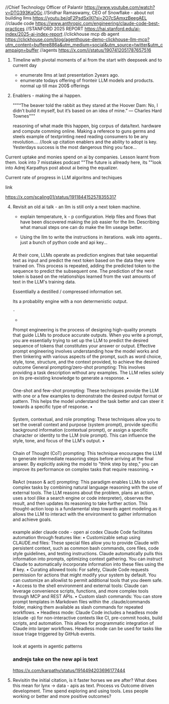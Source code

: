 //Chief Technology Officer of Palantir
https://www.youtube.com/watch?v=DTG393KqOGc 
//Sridhar Ramaswamy, CEO of Snowflake - about not building llms 
https://youtu.be/qF2PsdSxlXI?si=2O7cSAmxzBeegAEL
//claude code
https://www.anthropic.com/engineering/claude-code-best-practices
//STANFORD 2025 REPORT
https://hai.stanford.edu/ai-index/2025-ai-index-report
//clickhouse mcp db agent
https://clickhouse.com/blog/agenthouse-demo-clickhouse-llm-mcp?utm_content=buffere886a&utm_medium=social&utm_source=twitter&utm_campaign=buffer
//agents
https://x.com/i/status/1907412051787657516






1. Timeline with pivotal moments of ai from the start with deepseek and to current day
    - enumerate llms at last presentation 2years ago. 
    - enumerate todays offering of fronteir LLM models and products. normal up till max 200$ offerings
    


2. Enablers - making the ai happen.  

    """“The beaver told the rabbit as they stared at the Hoover Dam: No, I didn’t build it myself, but it’s based on an idea of mine.”
    — Charles Hard Townes"""  

    reasoning of what made this happen, big corpus of data/text. hardware and compute comming online. 
    Making a referece to guns germs and steels example of textprinting need reading consumers to be any revolution.... //look up citation
    enablers and the ability to adopt is key. Yesterdays success is the most dangerous thing you face...

  Current uptake and monies spend on ai by companies. Lesson learnt from them. 
    look into 7 misstakes podcast
    ""The future is allready here, its ""look into Adrej Karpathys post about ai being the equalizer. 

Current rate of progress in LLM algoritms and techiques


link 

https://x.com/scaling01/status/1911844152578355317 

4.  Revisit an old ai talk - an llm is still only a next token machine.

    - explain temperature, k - p configuration. Help files and flows that have been discovered making the job easier for the llm. Describing what manual steps one can do make the llm useage better. 

    - Using the llm to write the instructions in iterations. walk into agents.. just a bunch of python code and api key...


    ###
    At their core, LLMs operate as prediction engines that take sequential text as input and predict the next token based on the data they were trained on. This process is repeated, adding the predicted token to the sequence to predict the subsequent one. The prediction of the next token is based on the relationships learned from the vast amounts of text in the LLM's training data. 

    Essentlially a destilled / compressed information set.

    Its a probablity engine with a non determenistic output.

        - 

    -
    Prompt engineering is the process of designing high-quality prompts that guide LLMs to produce accurate outputs. When you write a prompt, you are essentially trying to set up the LLM to predict the desired sequence of tokens that constitutes your answer or output. Effective prompt engineering involves understanding how the model works and then tinkering with various aspects of the prompt, such as word choice, style, tone, structure, and the context provided, to achieve the desired outcome
    General prompting/zero-shot prompting: This involves providing a task description without any examples. The LLM relies solely on its pre-existing knowledge to generate a response.
    •
    ###
    One-shot and few-shot prompting: These techniques provide the LLM with one or a few examples to demonstrate the desired output format or pattern. This helps the model understand the task better and can steer it towards a specific type of response.
    •
    ###
    System, contextual, and role prompting: These techniques allow you to set the overall context and purpose (system prompt), provide specific background information (contextual prompt), or assign a specific character or identity to the LLM (role prompt). This can influence the style, tone, and focus of the LLM's output.
    •
    ###
    Chain of Thought (CoT) prompting: This technique encourages the LLM to generate intermediate reasoning steps before arriving at the final answer. By explicitly asking the model to "think step by step," you can improve its performance on complex tasks that require reasoning.
    •
    ###
    ReAct (reason & act) prompting: This paradigm enables LLMs to solve complex tasks by combining natural language reasoning with the use of external tools. The LLM reasons about the problem, plans an action, uses a tool (like a search engine or code interpreter), observes the result, and then updates its reasoning to take further action. This thought-action loop is a fundamental step towards agent modeling as it allows the LLM to interact with the environment to gather information and achieve goals.

    ###
    example aider claude code - open ai codex
    Claude Code facilitates automation through features like:
    •
    Customizable setup using CLAUDE.md files: These special files allow you to provide Claude with persistent context, such as common bash commands, core files, code style guidelines, and testing instructions. Claude automatically pulls this information into prompts, optimizing context gathering. You can instruct Claude to automatically incorporate information into these files using the # key.
    •
    Curating allowed tools: For safety, Claude Code requests permission for actions that might modify your system by default. You can customize an allowlist to permit additional tools that you deem safe.
    •
    Access to the shell environment and external tools: Claude can leverage convenience scripts, functions, and more complex tools through MCP and REST APIs.
    •
    Custom slash commands: You can store prompt templates in Markdown files within the .claude/commands folder, making them available as slash commands for repeated workflows.
    •
    Headless mode: Claude Code includes a headless mode (claude -p) for non-interactive contexts like CI, pre-commit hooks, build scripts, and automation. This allows for programmatic integration of Claude into larger workflows. Headless mode can be used for tasks like issue triage triggered by GitHub events.

    ### 
    look at agents in agentic patterns

    ### andrejs take on the new api is text
    https://x.com/karpathy/status/1914494203696177444





6.  Revisitin the initial citation, is it faster horses we are after? What does this mean for lynx -> data - apis as text.   Process vs Outcome driven development. Time spend exploring and using tools. Less people working or better and more positive outcomes?

